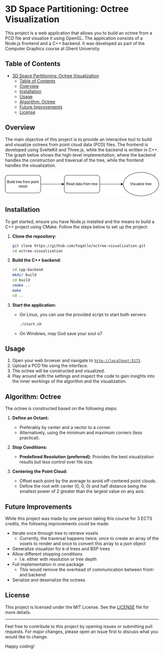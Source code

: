 # 3D Space Partitioning: Octree Visualization

This project is a web application that allows you to build an octree from a PCD file and visualize it using OpenGL. The application consists of a Node.js frontend and a C++ backend. It was developed as part of the Computer Graphics course at Ghent University.

## Table of Contents

- [3D Space Partitioning: Octree Visualization](#3d-space-partitioning-octree-visualization)
  - [Table of Contents](#table-of-contents)
  - [Overview](#overview)
  - [Installation](#installation)
  - [Usage](#usage)
  - [Algorithm: Octree](#algorithm-octree)
  - [Future Improvements](#future-improvements)
  - [License](#license)

## Overview

The main objective of this project is to provide an interactive tool to build and visualize octrees from point cloud data (PCD) files. The frontend is developed using SvelteKit and Three.js, while the backend is written in C++. The graph below shows the high-level implementation, where the backend handles the construction and traversal of the tree, while the frontend handles the visualization.

![Flow Diagram](flow.png)

## Installation

To get started, ensure you have Node.js installed and the means to build a C++ project using CMake. Follow the steps below to set up the project:

1. **Clone the repository:**

    ```bash
    git clone https://github.com/togalle/octree-visualization.git
    cd octree-visualization
    ```

2. **Build the C++ backend:**

    ```bash
    cd cpp-backend
    mkdir build
    cd build
    cmake ..
    make
    cd ..
    ```

3. **Start the application:**

    - On Linux, you can use the provided script to start both servers:

        ```bash
        ./start.sh
        ```

    - On Windows, may God save your soul o7

## Usage

1. Open your web browser and navigate to [`http://localhost:5173`](http://localhost:5173).
2. Upload a PCD file using the interface.
3. The octree will be constructed and visualized.
4. Play around with the settings and inspect the code to gain insights into the inner workings of the algorithm and the visualization.

## Algorithm: Octree

The octree is constructed based on the following steps:

1. **Define an Octant:**
   - Preferably by center and a vector to a corner.
   - Alternatively, using the minimum and maximum corners (less practical).

2. **Stop Conditions:**
   - **Predefined Resolution (preferred):** Provides the best visualization results but less control over file size.

3. **Centering the Point Cloud:**
   - Offset each point by the average to avoid off-centered point clouds.
   - Define the root with center (0, 0, 0) and half distance being the smallest power of 2 greater than the largest value on any axis.

## Future Improvements

While this project was made by one person taking this course for 3 ECTS credits, the following improvements could be made:

- Iterate once through tree to retrieve voxels
  - Currently, the traversal happens twice; once to create an array of the voxels to render and once to convert this array to a json object
- Generalize visualizer for k-d trees and BSP trees
- Allow different stopping conditions
  - I.e. either with resolution or tree depth
- Full implementation in one package
  - This would remove the overhead of communication between front- and backend
- Serialize and deserialize the octrees

## License

This project is licensed under the MIT License. See the [LICENSE](LICENSE) file for more details.

---

Feel free to contribute to this project by opening issues or submitting pull requests. For major changes, please open an issue first to discuss what you would like to change.

Happy coding!
